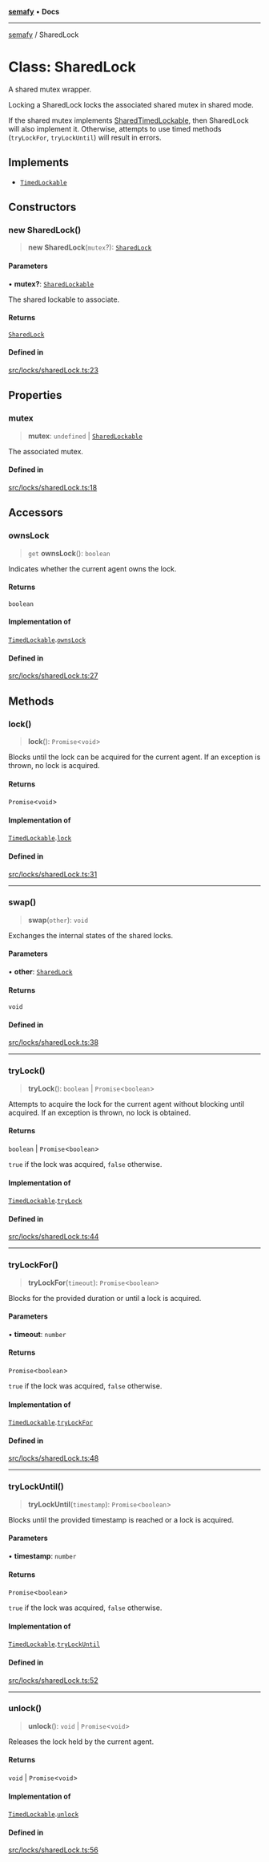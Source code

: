 [**semafy**](../README.md) • **Docs**

***

[semafy](../globals.md) / SharedLock

# Class: SharedLock

A shared mutex wrapper.

Locking a SharedLock locks the associated shared mutex in shared mode.

If the shared mutex implements [SharedTimedLockable](../interfaces/SharedTimedLockable.md), then SharedLock
will also implement it. Otherwise, attempts to use timed methods
(`tryLockFor`, `tryLockUntil`) will result in errors.

## Implements

- [`TimedLockable`](../interfaces/TimedLockable.md)

## Constructors

### new SharedLock()

> **new SharedLock**(`mutex`?): [`SharedLock`](SharedLock.md)

#### Parameters

• **mutex?**: [`SharedLockable`](../interfaces/SharedLockable.md)

The shared lockable to associate.

#### Returns

[`SharedLock`](SharedLock.md)

#### Defined in

[src/locks/sharedLock.ts:23](https://github.com/havelessbemore/semafy/blob/8eba5886d3775a63da96eb7c166c6371edbbcfa1/src/locks/sharedLock.ts#L23)

## Properties

### mutex

> **mutex**: `undefined` \| [`SharedLockable`](../interfaces/SharedLockable.md)

The associated mutex.

#### Defined in

[src/locks/sharedLock.ts:18](https://github.com/havelessbemore/semafy/blob/8eba5886d3775a63da96eb7c166c6371edbbcfa1/src/locks/sharedLock.ts#L18)

## Accessors

### ownsLock

> `get` **ownsLock**(): `boolean`

Indicates whether the current agent owns the lock.

#### Returns

`boolean`

#### Implementation of

[`TimedLockable`](../interfaces/TimedLockable.md).[`ownsLock`](../interfaces/TimedLockable.md#ownslock)

#### Defined in

[src/locks/sharedLock.ts:27](https://github.com/havelessbemore/semafy/blob/8eba5886d3775a63da96eb7c166c6371edbbcfa1/src/locks/sharedLock.ts#L27)

## Methods

### lock()

> **lock**(): `Promise`\<`void`\>

Blocks until the lock can be acquired for the current agent.
If an exception is thrown, no lock is acquired.

#### Returns

`Promise`\<`void`\>

#### Implementation of

[`TimedLockable`](../interfaces/TimedLockable.md).[`lock`](../interfaces/TimedLockable.md#lock)

#### Defined in

[src/locks/sharedLock.ts:31](https://github.com/havelessbemore/semafy/blob/8eba5886d3775a63da96eb7c166c6371edbbcfa1/src/locks/sharedLock.ts#L31)

***

### swap()

> **swap**(`other`): `void`

Exchanges the internal states of the shared locks.

#### Parameters

• **other**: [`SharedLock`](SharedLock.md)

#### Returns

`void`

#### Defined in

[src/locks/sharedLock.ts:38](https://github.com/havelessbemore/semafy/blob/8eba5886d3775a63da96eb7c166c6371edbbcfa1/src/locks/sharedLock.ts#L38)

***

### tryLock()

> **tryLock**(): `boolean` \| `Promise`\<`boolean`\>

Attempts to acquire the lock for the current agent
without blocking until acquired. If an exception
is thrown, no lock is obtained.

#### Returns

`boolean` \| `Promise`\<`boolean`\>

`true` if the lock was acquired, `false` otherwise.

#### Implementation of

[`TimedLockable`](../interfaces/TimedLockable.md).[`tryLock`](../interfaces/TimedLockable.md#trylock)

#### Defined in

[src/locks/sharedLock.ts:44](https://github.com/havelessbemore/semafy/blob/8eba5886d3775a63da96eb7c166c6371edbbcfa1/src/locks/sharedLock.ts#L44)

***

### tryLockFor()

> **tryLockFor**(`timeout`): `Promise`\<`boolean`\>

Blocks for the provided duration or until a lock is acquired.

#### Parameters

• **timeout**: `number`

#### Returns

`Promise`\<`boolean`\>

`true` if the lock was acquired, `false` otherwise.

#### Implementation of

[`TimedLockable`](../interfaces/TimedLockable.md).[`tryLockFor`](../interfaces/TimedLockable.md#trylockfor)

#### Defined in

[src/locks/sharedLock.ts:48](https://github.com/havelessbemore/semafy/blob/8eba5886d3775a63da96eb7c166c6371edbbcfa1/src/locks/sharedLock.ts#L48)

***

### tryLockUntil()

> **tryLockUntil**(`timestamp`): `Promise`\<`boolean`\>

Blocks until the provided timestamp is reached or a lock is acquired.

#### Parameters

• **timestamp**: `number`

#### Returns

`Promise`\<`boolean`\>

`true` if the lock was acquired, `false` otherwise.

#### Implementation of

[`TimedLockable`](../interfaces/TimedLockable.md).[`tryLockUntil`](../interfaces/TimedLockable.md#trylockuntil)

#### Defined in

[src/locks/sharedLock.ts:52](https://github.com/havelessbemore/semafy/blob/8eba5886d3775a63da96eb7c166c6371edbbcfa1/src/locks/sharedLock.ts#L52)

***

### unlock()

> **unlock**(): `void` \| `Promise`\<`void`\>

Releases the lock held by the current agent.

#### Returns

`void` \| `Promise`\<`void`\>

#### Implementation of

[`TimedLockable`](../interfaces/TimedLockable.md).[`unlock`](../interfaces/TimedLockable.md#unlock)

#### Defined in

[src/locks/sharedLock.ts:56](https://github.com/havelessbemore/semafy/blob/8eba5886d3775a63da96eb7c166c6371edbbcfa1/src/locks/sharedLock.ts#L56)
